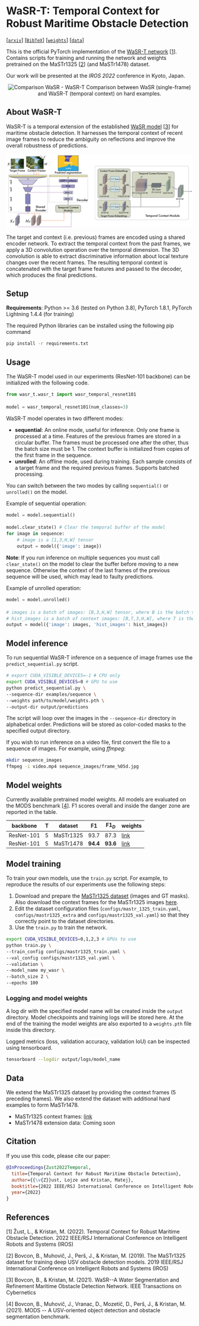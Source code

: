 # WaSR-T: Temporal Context for Robust Maritime Obstacle Detection
[[`arxiv`](https://arxiv.org/abs/2203.05352)] [[`BibTeX`](#cite)] [[`weights`](#weights)] [[`data`](#data)]

This is the official PyTorch implementation of the [WaSR-T network](https://arxiv.org/abs/2203.05352) [[1](#ref-wasrt)]. Contains scripts for training and running the network and weights pretrained on the MaSTr1325 [[2](#ref-mastr)] (and MaSTr1478) dataset. 

Our work will be presented at the *IROS 2022* conference in Kyoto, Japan.

<p align="center">
    <img src="figures/comparison.gif" alt="Comparison WaSR - WaSR-T">
    Comparison between WaSR (single-frame) and WaSR-T (temporal context) on hard examples.
</p>


## About WaSR-T

WaSR-T is a temporal extension of the established [WaSR model](https://github.com/lojzezust/WaSR) [[3](#ref-wasr)] for maritime obstacle detection. It harnesses the temporal context of recent image frames to reduce the ambiguity on reflections and improve the overall robustness of predictions.

<p align="center">
    <img src="figures/architecture.png" alt="WaSR-T architecture">
</p>

The target and context (i.e. previous) frames are encoded using a shared encoder network. To extract the temporal context from the past frames, we apply a 3D convolution operation over the temporal dimension. The 3D convolution is able to extract discriminative information about local texture changes over the recent frames. The resulting temporal context is concatenated with the target frame features and passed to the decoder, which produces the final predictions.

## Setup

**Requirements**: Python >= 3.6 (tested on Python 3.8), PyTorch 1.8.1, PyTorch Lightning 1.4.4 (for training)

The required Python libraries can be installed using the following pip command

```bash
pip install -r requirements.txt
```

## Usage

The WaSR-T model used in our experiments (ResNet-101 backbone) can be initialized with the following code.
```python
from wasr_t.wasr_t import wasr_temporal_resnet101

model = wasr_temporal_resnet101(num_classes=3)
```

WaSR-T model operates in two different modes: 
- **sequential**: An online mode, useful for inference. Only one frame is processed at a time. Features of the previous frames are stored in a circular buffer. The frames must be processed one after the other, thus the batch size must be 1. The context buffer is initialized from copies of the first frame in the sequence.
- **unrolled**: An offline mode, used during training. Each sample consists of a target frame and the required previous frames. Supports batched processing.

You can switch between the two modes by calling `sequential()` or `unrolled()` on the model.

Example of sequential operation:
```python
model = model.sequential()

model.clear_state() # Clear the temporal buffer of the model
for image in sequence:
    # image is a [1,3,H,W] tensor
    output = model({'image': image})
```
**Note**: If you run inference on multiple sequences you must call `clear_state()` on the model to clear the buffer before moving to a new sequence. Otherwise the context of the last frames of the previous sequence will be used, which may lead to faulty predictions.

Example of unrolled operation:
```python
model = model.unrolled()

# images is a batch of images: [B,3,H,W] tensor, where B is the batch size
# hist_images is a batch of context images: [B,T,3,H,W], where T is the number of context frames used by the network (default 5)
output = model({'image': images, 'hist_images': hist_images})
```

## Model inference

To run sequential WaSR-T inference on a sequence of image frames use the `predict_sequential.py` script.

```bash
# export CUDA_VISIBLE_DEVICES=-1 # CPU only
export CUDA_VISIBLE_DEVICES=0 # GPU to use
python predict_sequential.py \
--sequence-dir examples/sequence \
--weights path/to/model/weights.pth \
--output-dir output/predictions
```

The script will loop over the images in the `--sequence-dir` directory in alphabetical order. Predictions will be stored as color-coded masks to the specified output directory.

If you wish to run inference on a video file, first convert the file to a sequence of images. For example, using *ffmpeg*:
```bash
mkdir sequence_images
ffmpeg -i video.mp4 sequence_images/frame_%05d.jpg
```


## <a name="weights"></a>Model weights

Currently available pretrained model weights. All models are evaluated on the MODS benchmark [[4](#ref-mods)]. F1 scores overall and inside the danger zone are reported in the table.

| backbone   | T | dataset   | F1       | F1$_{D}$ | weights                                                                            |
|------------|---|-----------|----------|----------|------------------------------------------------------------------------------------|
| ResNet-101 | 5 | MaSTr1325 | 93.7     | 87.3     | [link](https://github.com/lojzezust/WaSR-T/releases/download/weights/wasrt_mastr1325.pth) |
| ResNet-101 | 5 | MaSTr1478 | **94.4** | **93.6** | [link](https://github.com/lojzezust/WaSR-T/releases/download/weights/wasrt_mastr1478.pth) |


## Model training

To train your own models, use the `train.py` script. For example, to reproduce the results of our experiments use the following steps:

1. Download and prepare the [MaSTr1325 dataset](https://box.vicos.si/borja/viamaro/index.html#mastr1325) (images and GT masks). Also download the context frames for the MaSTr1325 images [here](#data).
2. Edit the dataset configuration files (`configs/mastr_1325_train.yaml`, `configs/mastr1325_extra` and `configs/mastr1325_val.yaml`) so that they correctly point to the dataset directories.
3. Use the `train.py` to train the network.

```bash
export CUDA_VISIBLE_DEVICES=0,1,2,3 # GPUs to use
python train.py \
--train_config configs/mastr1325_train.yaml \
--val_config configs/mastr1325_val.yaml \
--validation \
--model_name my_wasr \
--batch_size 2 \
--epochs 100
```


### Logging and model weights

A log dir with the specified model name will be created inside the `output` directory. Model checkpoints and training logs will be stored here. At the end of the training the model weights are also exported to a `weights.pth` file inside this directory.

Logged metrics (loss, validation accuracy, validation IoU) can be inspected using tensorboard.

```bash
tensorboard --logdir output/logs/model_name
```

## <a name="data"></a>Data

We extend the MaSTr1325 dataset by providing the context frames (5 preceding frames). We also extend the dataset with additional hard examples to form MaSTr1478.
- MaSTr1325 context frames: [link](https://github.com/lojzezust/WaSR-T/releases/download/weights/mastr1325_context.zip)
- MaSTr1478 extension data: Coming soon

## <a name="cite"></a>Citation

If you use this code, please cite our paper:

```bib
@InProceedings{Zust2022Temporal,
  title={Temporal Context for Robust Maritime Obstacle Detection},
  author={{\v{Z}}ust, Lojze and Kristan, Matej},
  booktitle={2022 IEEE/RSJ International Conference on Intelligent Robots and Systems (IROS)},
  year={2022}
}
```

## References

<a name="ref-wasrt"></a>[1] Žust, L., & Kristan, M. (2022). Temporal Context for Robust Maritime Obstacle Detection. 2022 IEEE/RSJ International Conference on Intelligent Robots and Systems (IROS)

<a name="ref-mastr"></a>[2] Bovcon, B., Muhovič, J., Perš, J., & Kristan, M. (2019). The MaSTr1325 dataset for training deep USV obstacle detection models. 2019 IEEE/RSJ International Conference on Intelligent Robots and Systems (IROS)

<a name="ref-wasr"></a>[3] Bovcon, B., & Kristan, M. (2021). WaSR--A Water Segmentation and Refinement Maritime Obstacle Detection Network. IEEE Transactions on Cybernetics

<a name="ref-mods"></a>[4] Bovcon, B., Muhovič, J., Vranac, D., Mozetič, D., Perš, J., & Kristan, M. (2021). MODS -- A USV-oriented object detection and obstacle segmentation benchmark.
